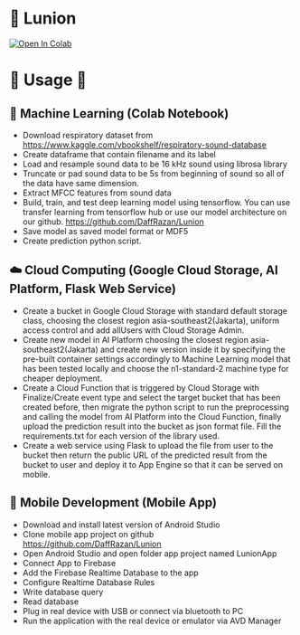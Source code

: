 # 🚀 Lunion

[![Open In Colab](https://colab.research.google.com/assets/colab-badge.svg)](https://colab.research.google.com/github/DaffRazan/Lunion/blob/master/Machine%20Learning/Deep%20Learning%20pendeteksi%20penyakit%20paru.ipynb)

# 📌 Usage 📌

## 🤖 Machine Learning (Colab Notebook)

* Download respiratory dataset from https://www.kaggle.com/vbookshelf/respiratory-sound-database
* Create dataframe that contain filename and its label
* Load and resample sound data to be 16 kHz sound using librosa library
* Truncate or pad sound data to be 5s from beginning of sound so all of the data have same dimension.
* Extract MFCC features from sound data
* Build, train, and test deep learning model using tensorflow. You can use transfer learning from tensorflow hub or use our model architecture on our github. https://github.com/DaffRazan/Lunion
* Save model as saved model format or MDF5
* Create prediction python script. 

## ☁️ Cloud Computing (Google Cloud Storage, AI Platform, Flask Web Service)

* Create a bucket in Google Cloud Storage with standard default storage class, choosing the closest region asia-southeast2(Jakarta), uniform access control and add allUsers with Cloud Storage Admin.
* Create new model in AI Platform choosing the closest region asia-southeast2(Jakarta) and create new version inside it by specifying the pre-built container settings accordingly to Machine Learning model that has been tested locally and choose the n1-standard-2 machine type for cheaper deployment.
* Create a Cloud Function that is triggered by Cloud Storage with Finalize/Create event type and select the target bucket that has been created before, then migrate the python script to run the preprocessing and calling the model from AI Platform into the Cloud Function, finally upload the prediction result into the bucket as json format file. Fill the requirements.txt for each version of the library used.
* Create a web service using Flask to upload the file from user to the bucket then return the public URL of the predicted result from the bucket to user and deploy it to App Engine so that it can be served on mobile.

## 📱 Mobile Development (Mobile App)

* Download and install latest version of Android Studio
* Clone mobile app project on github https://github.com/DaffRazan/Lunion 
* Open Android Studio and open folder app project named LunionApp
* Connect App to Firebase
* Add the Firebase Realtime Database to the app
* Configure Realtime Database Rules
* Write database query
* Read database
* Plug in real device with USB or connect via bluetooth to PC
* Run the application with the real device or emulator via AVD Manager
